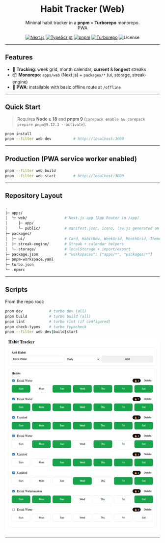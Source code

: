 

<h1 align="center">Habit Tracker (Web)</h1>

<p align="center">
  Minimal habit tracker in a <strong>pnpm + Turborepo</strong> monorepo.<br/>
  PWA
</p>

<p align="center">
  <a href="https://nextjs.org/"><img alt="Next.js" src="https://img.shields.io/badge/Next.js-14-000?logo=nextdotjs" /></a>
  <a href="https://www.typescriptlang.org/"><img alt="TypeScript" src="https://img.shields.io/badge/TypeScript-5-3178C6?logo=typescript&logoColor=fff" /></a>
  <a href="https://pnpm.io/"><img alt="pnpm" src="https://img.shields.io/badge/pnpm-9-F69220?logo=pnpm&logoColor=000" /></a>
  <a href="https://turbo.build/repo"><img alt="Turborepo" src="https://img.shields.io/badge/Turbo-Repo-000?logo=turborepo" /></a>
  <a><img alt="License" src="https://img.shields.io/badge/License-MIT-00B894" /></a>
</p>

---

## Features

- 🎯 **Tracking**: week grid, month calendar, **current** & **longest** streaks  
- 📦 **Monorepo**: `apps/web` (Next.js) + `packages/*` (ui, storage, streak-engine)
- 📱 **PWA**: installable with basic offline route at `/offline`

---

## Quick Start

> Requires **Node ≥ 18** and **pnpm 9** (`corepack enable && corepack prepare pnpm@9.12.3 --activate`).

```bash
pnpm install
pnpm --filter web dev          # http://localhost:3000
```
---
## Production (PWA service worker enabled)
```bash
pnpm --filter web build
pnpm --filter web start        # http://localhost:3000
```
---
## Repository Layout
```bash
.
├─ apps/
│  └─ web/                 # Next.js app (App Router in /app)
│     ├─ app/
│     └─ public/           # manifest.json, icons, (sw.js generated on build)
├─ packages/
│  ├─ ui/                  # Card, HabitRow, WeekGrid, MonthGrid, Theme
│  ├─ streak-engine/       # Streak + calendar helpers
│  └─ storage/             # localStorage + import/export
├─ package.json            # "workspaces": ["apps/*", "packages/*"]
├─ pnpm-workspace.yaml
├─ turbo.json
└─ .npmrc
```
---
## Scripts

From the repo root:
```bash
pnpm dev            # turbo dev (all)
pnpm build          # turbo build (all)
pnpm lint           # turbo lint (if configured)
pnpm check-types    # turbo typecheck
pnpm --filter web dev|build|start
```
![Logo](https://github.com/oumer922/habit-web-monorepo/blob/main/apps/web/app/sample.png)

---
